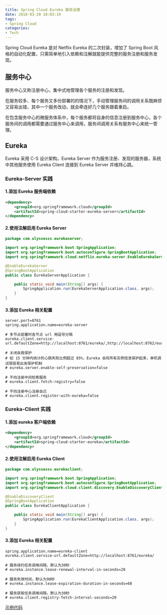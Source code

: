 ```yaml
---
title: Spring Cloud Eureka 服务治理
date: 2018-03-20 18:03:19
tags:
- Spring Cloud
categories:
- Tech
---
```


Spring Cloud Eureka 是对 Netflix Eureka 的二次封装，增加了 Spring Boot 风格的自动化配置，只需简单地引入依赖和注解就能提供完整的服务注册和服务发现。







<!-- more -->

## 服务中心

服务中心又称注册中心，集中式地管理各个服务的注册和发现。

在服务较多、每个服务又多份部署的的情况下，手动管理服务间的调用关系既麻烦又容易出错，其中一个服务改动，就会牵连好几个服务跟着重启。

在包含服务中心的微服务体系中，每个服务都将自身的信息注册到服务中心，各个服务间的调用都需要通过服务中心来调用，服务间调用关系有服务中心来统一管理。



## Eureka

Eureka 采用 C-S 设计架构，Eureka Server 作为服务注册、发现的服务器，系统中其他服务使用 Eureka Client 连接到 Eureka Server 并维持心跳。



### Eureka-Server 实践 

#### 1.添加 Eureka 服务端依赖

```xml
<dependency>
    <groupId>org.springframework.cloud</groupId>
    <artifactId>spring-cloud-starter-eureka-server</artifactId>
</dependency>	
```



#### 2.使用注解启用 Eureka Server

```java
package com.ulyssesss.eurekaserver;

import org.springframework.boot.SpringApplication;
import org.springframework.boot.autoconfigure.SpringBootApplication;
import org.springframework.cloud.netflix.eureka.server.EnableEurekaServer;

@EnableEurekaServer
@SpringBootApplication
public class EurekaServerApplication {

    public static void main(String[] args) {
        SpringApplication.run(EurekaServerApplication.class, args);
    }
}
```



#### 3.添加 Eureka 相关配置

```properties
server.port=8761
spring.application.name=eureka-server

# 多节点部署时各节点 url 用逗号分隔
eureka.client.service-url.defaultZone=http://localhost:8761/eureka/,http://localhost:8762/eureka/

# 关闭自我保护
# 如 15 分钟内统计的心跳失败比例超过 85%，Eureka 会将所有实例信息保护起来，单机调试很容易出发保护机制
# eureka.server.enable-self-preservation=false

# 不向注册中间检索服务
# eureka.client.fetch-registry=false

# 不向注册中心注册自己
# eureka.client.register-with-eureka=false
```





### Eureka-Client 实践

#### 1.添加 eureka 客户端依赖

```xml
<dependency>
    <groupId>org.springframework.cloud</groupId>
    <artifactId>spring-cloud-starter-eureka</artifactId>
</dependency>
```



#### 2.使用注解启用 Eureka Client

```java
package com.ulyssesss.eurekaclient;

import org.springframework.boot.SpringApplication;
import org.springframework.boot.autoconfigure.SpringBootApplication;
import org.springframework.cloud.client.discovery.EnableDiscoveryClient;

@EnableDiscoveryClient
@SpringBootApplication
public class EurekaClientApplication {

    public static void main(String[] args) {
        SpringApplication.run(EurekaClientApplication.class, args);
    }
}
```



#### 3.添加 Eureka 相关配置

```properties
spring.application.name=eureka-client
eureka.client.service-url.defaultZone=http://localhost:8761/eureka/

# 服务续约任务调用间隔，默认为30秒
# eureka.instance.lease-renewal-interval-in-seconds=20

# 服务失效时间，默认为90秒
# eureka.instance.lease-expiration-duration-in-seconds=60

# 服务获取任务调用间隔，默认为30秒
# eureka.client.registry-fetch-interval-seconds=20
```



[示例代码](https://github.com/Ulyssesss/spring-cloud-example)
